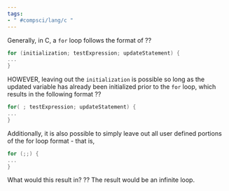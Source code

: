 ```yaml
---
tags:
- " #compsci/lang/c "
---
```


Generally, in C, a `for` loop follows the format of
??
```c
for (initialization; testExpression; updateStatement) {
...
}
```

HOWEVER, leaving out the `initialization` is possible so long as the updated variable has already been initialized prior to the `for` loop, which results in the following format
??
```c
for( ; testExpression; updateStatement) {
...
}
```
<!--SR:!2023-09-16,1,232-->

Additionally, it is also possible to simply leave out all user defined portions of the for loop format - that is,
```c
for (;;) {
...
}
```
What would this result in? 
??
The result would be an infinite loop. <!--SR:!2023-09-18,4,270-->
